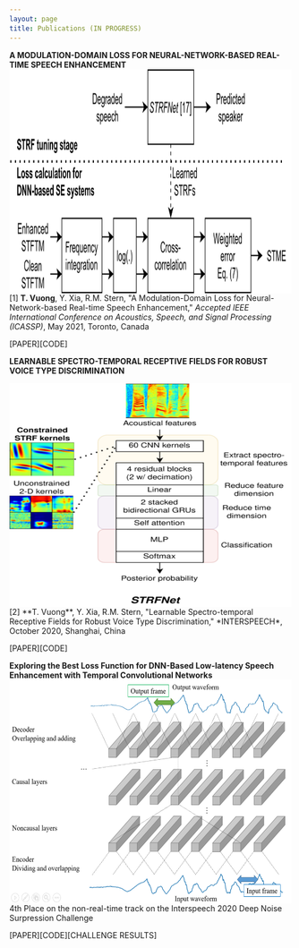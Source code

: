 ```yaml
---
layout: page
title: Publications (IN PROGRESS)
---
```


**A MODULATION-DOMAIN LOSS FOR NEURAL-NETWORK-BASED REAL-TIME SPEECH ENHANCEMENT**
<img style="float: left;" src="/assets/img/stme-flow.png" width="600" height="400">
<br/><br/>
[1] **T. Vuong**, Y. Xia, R.M. Stern, "A Modulation-Domain Loss for Neural-Network-based Real-time Speech Enhancement," *Accepted IEEE International Conference on Acoustics, Speech, and Signal Processing (ICASSP)*, May 2021, Toronto, Canada 

[PAPER][CODE]


**LEARNABLE SPECTRO-TEMPORAL RECEPTIVE FIELDS FOR ROBUST VOICE TYPE DISCRIMINATION**

<img style="float: left;" src="/assets/img/STRFNet.png" width="600" height="400">
<br/><br/>
[2] **T. Vuong**, Y. Xia, R.M. Stern, "Learnable Spectro-temporal Receptive Fields for Robust Voice Type Discrimination," *INTERSPEECH*, October 2020, Shanghai, China

[PAPER][CODE]


**Exploring the Best Loss Function for DNN-Based Low-latency Speech Enhancement with Temporal Convolutional Networks**
<img style="float: left;" src="/assets/img/nc_layers.png" width="600" height="400">
<br/><br/>
4th Place on the non-real-time track on the Interspeech 2020 Deep Noise Surpression Challenge

[PAPER][CODE][CHALLENGE RESULTS]


